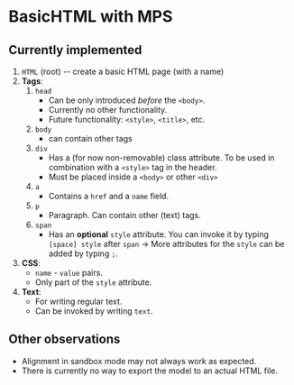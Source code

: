 # BasicHTML with MPS

## Currently implemented
1. `HTML` (root) -- create a basic HTML page (with a name)
2. **Tags**:
   1. `head`
      - Can be only introduced *before* the `<body>`.
      - Currently no other functionality.
      - Future functionality: `<style>`, `<title>`, etc.
   2. `body`
      - can contain other tags
   3. `div`
      - Has a (for now non-removable) class attribute. To be used in combination with a `<style>` tag in the header.
      - Must be placed inside a `<body>` or other `<div>`
   4. `a`
      - Contains a `href` and a `name` field.
   5. `p`
      - Paragraph. Can contain other (text) tags.
   6. `span`
      - Has an **optional** `style` attribute. You can invoke it by typing `[space] style` after `span`
        -> More attributes for the `style` can be added by typing `;`.
3. **CSS**: 
   - `name` - `value` pairs.
   - Only part of the `style` attribute.
4. **Text**: 
   - For writing regular text.
   - Can be invoked by writing `text`.

## Other observations
- Alignment in sandbox mode may not always work as expected.
- There is currently no way to export the model to an actual HTML file.
